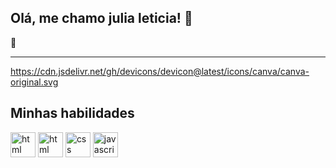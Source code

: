 ## Olá, me chamo julia leticia! 👋
:unicorn:

---


https://cdn.jsdelivr.net/gh/devicons/devicon@latest/icons/canva/canva-original.svg


## Minhas habilidades
<img src="https://cdn.jsdelivr.net/gh/devicons/devicon@latest/icons/canva/canva-original.svg" alt="html" width="40" height="40" style="max-width:100%;"></img>
<img src="https://cdn.icon-icons.com/icons2/2415/PNG/512/html_original_wordmark_logo_icon_146478.png" alt="html" width="40" height="40" style="max-width:100%;"></img>
<img src="https://cdn.icon-icons.com/icons2/2107/PNG/512/file_type_css_icon_130661.png" alt="css" width="40" height="40" style="max-width:100%;"></img>
<img src="https://cdn.icon-icons.com/icons2/2108/PNG/512/javascript_icon_130900.png" alt="javascript" width="40" height="40" style="max-width:100%;"></img>


        


